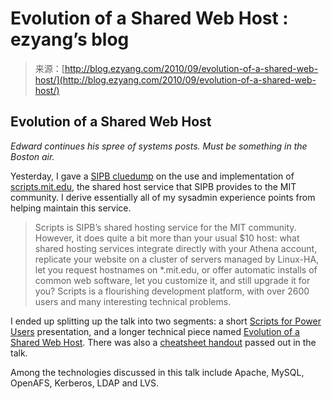 <!--yml
category: 未分类
date: 2024-07-01 18:18:08
-->

# Evolution of a Shared Web Host : ezyang’s blog

> 来源：[http://blog.ezyang.com/2010/09/evolution-of-a-shared-web-host/](http://blog.ezyang.com/2010/09/evolution-of-a-shared-web-host/)

## Evolution of a Shared Web Host

*Edward continues his spree of systems posts. Must be something in the Boston air.*

Yesterday, I gave a [SIPB cluedump](http://cluedumps.mit.edu/wiki/SIPB_Cluedump_Series) on the use and implementation of [scripts.mit.edu](http://scripts.mit.edu), the shared host service that SIPB provides to the MIT community. I derive essentially all of my sysadmin experience points from helping maintain this service.

> Scripts is SIPB’s shared hosting service for the MIT community. However, it does quite a bit more than your usual $10 host: what shared hosting services integrate directly with your Athena account, replicate your website on a cluster of servers managed by Linux-HA, let you request hostnames on *.mit.edu, or offer automatic installs of common web software, let you customize it, and still upgrade it for you? Scripts is a flourishing development platform, with over 2600 users and many interesting technical problems.

I ended up splitting up the talk into two segments: a short [Scripts for Power Users](http://web.mit.edu/~ezyang/Public/scripts-powerusers.pdf) presentation, and a longer technical piece named [Evolution of a Shared Web Host](http://web.mit.edu/~ezyang/Public/scripts-evolution.pdf). There was also a [cheatsheet handout](http://web.mit.edu/~ezyang/Public/scripts-cheatsheet.pdf) passed out in the talk.

Among the technologies discussed in this talk include Apache, MySQL, OpenAFS, Kerberos, LDAP and LVS.